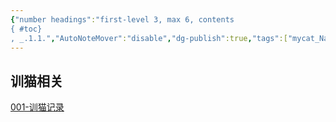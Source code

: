 ```yaml
---
{"number headings":"first-level 3, max 6, contents
{ #toc}
, _.1.1.","AutoNoteMover":"disable","dg-publish":true,"tags":["mycat_Nannerl"],"created":"2023-09-10 10:33:47","modified":"2023-09-10 10:34:45","permalink":"/=Digital_Garden/猫咪相关/000-Index_page/","dgPassFrontmatter":true}
---
```


## 训猫相关

[001-训猫记录](001-训猫记录.md)